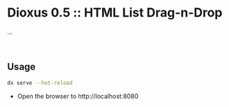 # Dioxus 0.5 :: HTML List Drag-n-Drop

...

<br/>

## Usage

```bash
dx serve --hot-reload
```

-   Open the browser to http://localhost:8080
